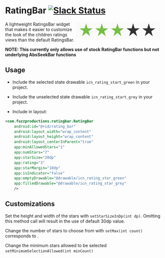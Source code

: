 RatingBar [![Slack Status](https://fuzz-opensource.herokuapp.com/badge.svg)](https://fuzz-opensource.herokuapp.com/)
=========================

<img src="art/demo.png" width="275" align="right"/>

A lightweight RatingsBar widget that makes it easier to customize the look of the children ratings views than the default RatingsBar.

**NOTE: This currently only allows use of stock RatingBar functions but not underlying AbsSeekBar functions**

Usage
-----

- Include the selected state drawable `icn_rating_start_green` in your project.
- Include the unselected state drawable `icn_rating_start_grey` in your project.

- Include in layout:

```xml
<com.fuzzproductions.ratingbar.RatingBar
    android:id="@+id/rating_bar"
    android:layout_width="wrap_content"
    android:layout_height="wrap_content"
    android:layout_centerInParent="true"
    app:minAllowedStars="1"
    app:numStars="7"
    app:starSize="20dp"
    app:rating="3"
    app:starMargin="10dp"
    app:isIndicator="false"
    app:emptyDrawable="@drawable/icn_rating_star_green"
    app:filledDrawable="@drawable/icn_rating_star_grey"
    />
```

Customizations
--------------

Set the height and width of the stars with `setStarSizeInDp(int dp)`. Omitting this method call will result in the use of
default 30dp value.

Change the number of stars to choose from with `setMax(int count)` corresponds to .

Change the minimum stars allowed to be selected `setMinimumSelectionAllowed(int minCount)`
